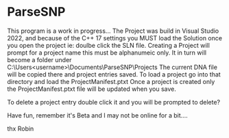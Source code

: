 # ParseSNP
This program is a work in progress...
The Project was build in Visual Studio 2022, and because of the C++ 17 settings you MUST load the Solution once you open the project ie: doulbe click the SLN file.
Creating a Project will prompt for a project name this must be alphanumeic only. It in turn will become a folder under
C:\Users\<username>\Documents\ParseSNP\Projects
The current DNA file will be copied there and project entries saved.
To load a project go into that directory and load the ProjectManifest.ptxt
Once a project is created only the ProjectManifest.ptxt file will be updated when you save.

To delete a project entry double click it and you will be prompted to delete?

Have fun, remember it's Beta and I may not be online for a bit....


thx Robin
